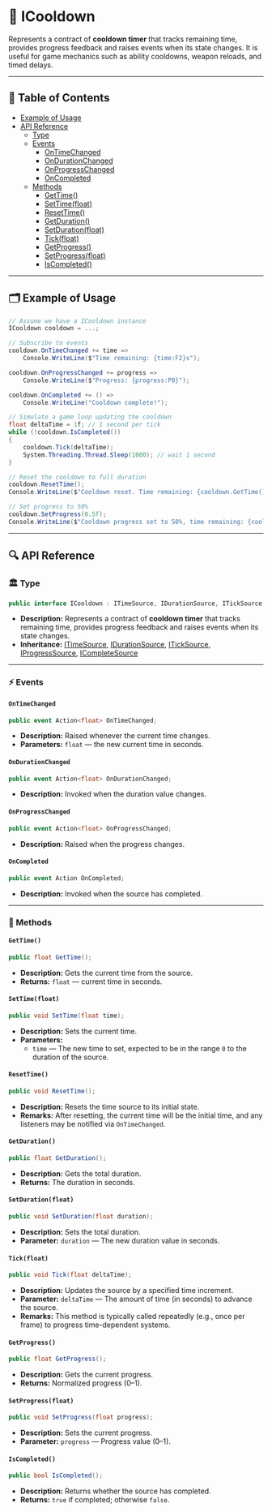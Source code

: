 # 🧩️ ICooldown

Represents a contract of **cooldown timer** that tracks remaining time, provides progress feedback and raises events
when its state changes. It is useful for game mechanics such as ability cooldowns, weapon reloads, and timed delays.

---

## 📑 Table of Contents

- [Example of Usage](#-example-of-usage)
- [API Reference](#-api-reference)
    - [Type](#-type)
    - [Events](#-events)
        - [OnTimeChanged](#ontimechanged)
        - [OnDurationChanged](#ondurationchanged)
        - [OnProgressChanged](#onprogresschanged)
        - [OnCompleted](#oncompleted)
    - [Methods](#-methods)
        - [GetTime()](#gettime)
        - [SetTime(float)](#settimefloat)
        - [ResetTime()](#resettime)
        - [GetDuration()](#getduration)
        - [SetDuration(float)](#setdurationfloat)
        - [Tick(float)](#tickfloat)
        - [GetProgress()](#getprogress)
        - [SetProgress(float)](#setprogressfloat)
        - [IsCompleted()](#iscompleted)

---

## 🗂 Example of Usage

```csharp
// Assume we have a ICooldown instance
ICooldown cooldown = ...;

// Subscribe to events
cooldown.OnTimeChanged += time => 
    Console.WriteLine($"Time remaining: {time:F2}s");

cooldown.OnProgressChanged += progress => 
    Console.WriteLine($"Progress: {progress:P0}");

cooldown.OnCompleted += () => 
    Console.WriteLine("Cooldown complete!");

// Simulate a game loop updating the cooldown
float deltaTime = 1f; // 1 second per tick
while (!cooldown.IsCompleted())
{
    cooldown.Tick(deltaTime);
    System.Threading.Thread.Sleep(1000); // wait 1 second
}

// Reset the cooldown to full duration
cooldown.ResetTime();
Console.WriteLine($"Cooldown reset. Time remaining: {cooldown.GetTime()}s");

// Set progress to 50%
cooldown.SetProgress(0.5f);
Console.WriteLine($"Cooldown progress set to 50%, time remaining: {cooldown.GetTime()}s");
```

---

## 🔍 API Reference

### 🏛️ Type <div id="-type"></div>

```csharp
public interface ICooldown : ITimeSource, IDurationSource, ITickSource, IProgressSource, ICompleteSource;
```

- **Description:** Represents a contract of **cooldown timer** that tracks remaining time, provides progress feedback
  and raises events
  when its state changes.
- **Inheritance:**
  [ITimeSource](ITimeSource.md), [IDurationSource](IDurationSource.md), [ITickSource](ITickSource.md), [IProgressSource](IProgressSource.md), [ICompleteSource](ICompleteSource.md)

---

### ⚡ Events

#### `OnTimeChanged`

```csharp
public event Action<float> OnTimeChanged;
```

- **Description:** Raised whenever the current time changes.
- **Parameters:** `float` — the new current time in seconds.

#### `OnDurationChanged`

```csharp
public event Action<float> OnDurationChanged;
```

- **Description:** Invoked when the duration value changes.

#### `OnProgressChanged`

```csharp
public event Action<float> OnProgressChanged;  
```

- **Description:** Raised when the progress changes.

#### `OnCompleted`

```csharp
public event Action OnCompleted;  
```

- **Description:** Invoked when the source has completed.

---

### 🏹 Methods

#### `GetTime()`

```csharp
public float GetTime();
```

- **Description:** Gets the current time from the source.
- **Returns:** `float` — current time in seconds.

#### `SetTime(float)`

```csharp
public void SetTime(float time);
```

- **Description:** Sets the current time.
- **Parameters:**
    - `time` — The new time to set, expected to be in the range `0` to the duration of the source.

#### `ResetTime()`

```csharp
public void ResetTime();  
```

- **Description:** Resets the time source to its initial state.
- **Remarks:** After resetting, the current time will be the initial time, and any listeners may be notified via
  `OnTimeChanged`.

#### `GetDuration()`

```csharp
public float GetDuration();  
```

- **Description:** Gets the total duration.
- **Returns:** The duration in seconds.

#### `SetDuration(float)`

```csharp
public void SetDuration(float duration);  
```

- **Description:** Sets the total duration.
- **Parameter:** `duration` — The new duration value in seconds.

#### `Tick(float)`

```csharp
public void Tick(float deltaTime);  
```

- **Description:** Updates the source by a specified time increment.
- **Parameter:** `deltaTime` — The amount of time (in seconds) to advance the source.
- **Remarks:** This method is typically called repeatedly (e.g., once per frame) to progress time-dependent systems.

#### `GetProgress()`

```csharp
public float GetProgress();  
```

- **Description:** Gets the current progress.
- **Returns:** Normalized progress (0–1).

#### `SetProgress(float)`

```csharp
public void SetProgress(float progress);  
```

- **Description:** Sets the current progress.
- **Parameter:** `progress` — Progress value (0–1).

#### `IsCompleted()`

```csharp
public bool IsCompleted();  
```

- **Description:** Returns whether the source has completed.
- **Returns:** `true` if completed; otherwise `false`.